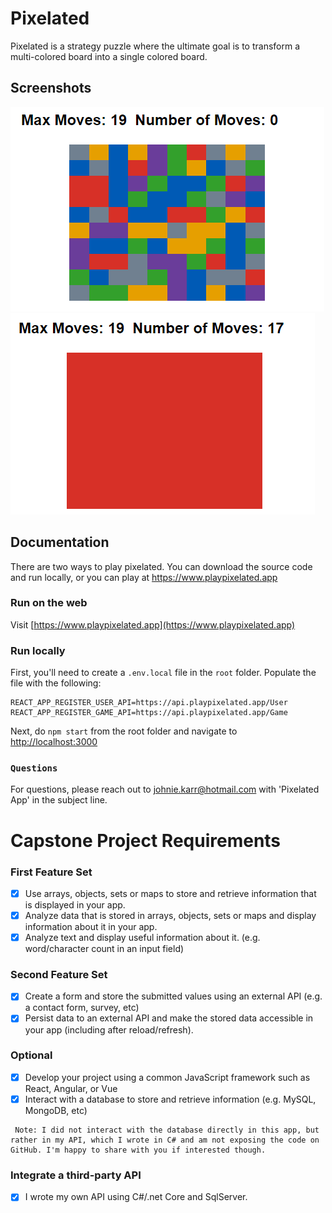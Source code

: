 
# Pixelated

Pixelated is a strategy puzzle where the ultimate goal is to transform a 
multi-colored board into a single colored board.



## Screenshots

![New Game](https://github.com/jkarr/pixelated/blob/main/pixelated/public/newGame.png?raw=true)
![Game Won](https://github.com/jkarr/pixelated/blob/main/pixelated/public/wonGame.png?raw=true)


## Documentation

There are two ways to play pixelated.  You can download the source code and run locally, or you can play at https://www.playpixelated.app

### Run on the web
Visit [https://www.playpixelated.app](https://www.playpixelated.app)

### Run locally
First, you'll need to create a `.env.local` file in the `root` folder.
Populate the file with the following:
```
REACT_APP_REGISTER_USER_API=https://api.playpixelated.app/User
REACT_APP_REGISTER_GAME_API=https://api.playpixelated.app/Game
```
Next, do `npm start` from the root folder and navigate to [http://localhost:3000](http://localhost:3000)

### `Questions`

For questions, please reach out to johnie.karr@hotmail.com with 'Pixelated App' in the subject line.

# Capstone Project Requirements
### First Feature Set

-[x] Use arrays, objects, sets or maps to store and retrieve information that is displayed in your app.
-[x] Analyze data that is stored in arrays, objects, sets or maps and display information about it in your app.
-[x] Analyze text and display useful information about it. (e.g. word/character count in an input field)

### Second Feature Set

-[x] Create a form and store the submitted values using an external API (e.g. a contact form, survey, etc)
-[x] Persist data to an external API and make the stored data accessible in your app
 (including after reload/refresh).

### Optional

-[x] Develop your project using a common JavaScript framework such as React, Angular, or Vue
-[x] Interact with a database to store and retrieve information (e.g. MySQL, MongoDB, etc)
 ```
  Note: I did not interact with the database directly in this app, but rather in my API, which I wrote in C# and am not exposing the code on GitHub. I'm happy to share with you if interested though.
 ```

### Integrate a third-party API
-[x] I wrote my own API using C#/.net Core and SqlServer. 
